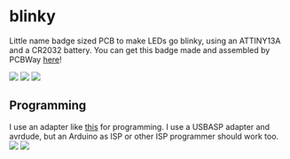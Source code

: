 # blinky
Little name badge sized PCB to make LEDs go blinky, using an ATTINY13A and a CR2032 battery.
You can get this badge made and assembled by PCBWay [here](https://www.pcbway.com/project/shareproject/blink_y_badge_168d32d1.html)!

![](https://github.com/eepykami/blinky-badge/blob/main/pics/1.gif?raw=true)
![](https://github.com/eepykami/blinky-badge/blob/main/pics/2.jpg?raw=true)
![](https://github.com/eepykami/blinky-badge/blob/main/pics/3.jpg?raw=true)

## Programming
I use an adapter like [this](https://pl.aliexpress.com/item/1005005300697130.html) for programming. I use a USBASP adapter and avrdude, but an Arduino as ISP or other ISP programmer should work too.
![](https://github.com/eepykami/blinky-badge/blob/main/pics/4.jpg?raw=true)
![](https://github.com/eepykami/blinky-badge/blob/main/pics/5.png?raw=true)
